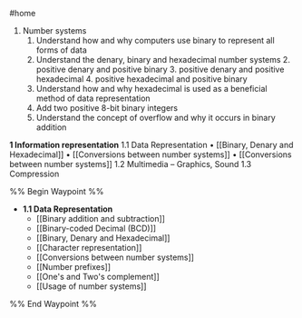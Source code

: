 #home 

1. Number systems
	1. Understand how and why computers use binary to represent all forms of data 
	2. Understand the denary, binary and hexadecimal number systems 
		2. positive denary and positive binary 
		3. positive denary and positive hexadecimal
		4. positive hexadecimal and positive binary 
	3. Understand how and why hexadecimal is used as a beneficial method of data representation 
	4. Add two positive 8-bit binary integers
	5. Understand the concept of overflow and why it occurs in binary addition

**1 Information representation**
	1.1 Data Representation 
		• [[Binary, Denary and Hexadecimal]]
		• [[Conversions between number systems]]
		• [[Conversions between number systems]]
	1.2 Multimedia – Graphics, Sound 
	1.3 Compression

%% Begin Waypoint %%
- **1.1 Data Representation**
	- [[Binary addition and subtraction]]
	- [[Binary-coded Decimal (BCD)]]
	- [[Binary, Denary and Hexadecimal]]
	- [[Character representation]]
	- [[Conversions between number systems]]
	- [[Number prefixes]]
	- [[One's and Two's complement]]
	- [[Usage of number systems]]

%% End Waypoint %%
